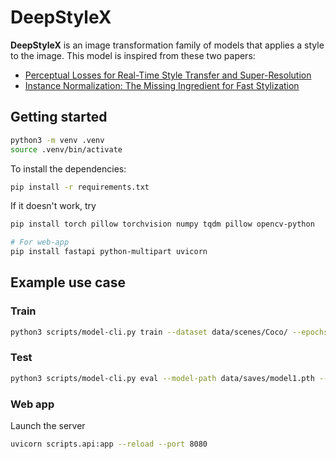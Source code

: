# DeepStyleX

**DeepStyleX** is an image transformation family of models that applies a style to the image.
This model is inspired from these two papers: 

- [Perceptual Losses for Real-Time Style Transfer and Super-Resolution](https://arxiv.org/abs/1603.08155)
- [Instance Normalization: The Missing Ingredient for Fast Stylization](https://arxiv.org/pdf/1607.08022)


## Getting started
```bash
python3 -m venv .venv
source .venv/bin/activate
```

To install the dependencies:
```bash
pip install -r requirements.txt
```

If it doesn't work, try
```bash
pip install torch pillow torchvision numpy tqdm pillow opencv-python

# For web-app
pip install fastapi python-multipart uvicorn
```


## Example use case
### Train
```bash
python3 scripts/model-cli.py train --dataset data/scenes/Coco/ --epochs 4 --style-path data/style/leaf-style.jpg --resume-path data/saves/model1.pth --output-path data/saves/model1.pth --checkpoint-dir data/check/ --checkpoint-interval 200
```

### Test
```bash
python3 scripts/model-cli.py eval --model-path data/saves/model1.pth --input-image data/Central-Park.jpg --output-image output/central-leaf.jpg 
```

### Web app
Launch the server
```bash
uvicorn scripts.api:app --reload --port 8080
```